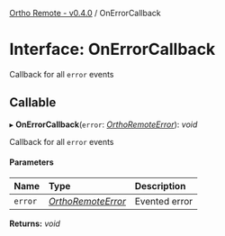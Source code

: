 [Ortho Remote - v0.4.0](../README.md) / OnErrorCallback

# Interface: OnErrorCallback

Callback for all `error` events

## Callable

▸ **OnErrorCallback**(`error`: [*OrthoRemoteError*](../classes/orthoremoteerror.md)): *void*

Callback for all `error` events

#### Parameters

| Name | Type | Description |
| :------ | :------ | :------ |
| `error` | [*OrthoRemoteError*](../classes/orthoremoteerror.md) | Evented error |

**Returns:** *void*
